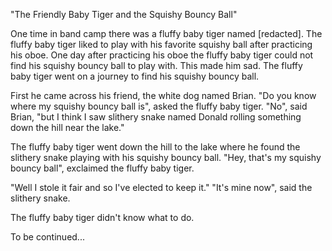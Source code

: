 "The Friendly Baby Tiger and the Squishy Bouncy Ball"

One time in band camp there was a fluffy baby tiger named [redacted]. The fluffy baby tiger liked to play with his favorite squishy ball after practicing his oboe. One day after practicing his oboe the fluffy baby tiger could not find his squishy bouncy ball to play with. This made him sad. The fluffy baby tiger went on a journey to find his squishy bouncy ball.

First he came across his friend, the white dog named Brian. "Do you know where my squishy bouncy ball is", asked the fluffy baby tiger. "No", said Brian, "but I think I saw slithery snake named Donald rolling something down the hill near the lake."

The fluffy baby tiger went down the hill to the lake where he found the slithery snake playing with his squishy bouncy ball. "Hey, that's my squishy bouncy ball", exclaimed the fluffy baby tiger.

"Well I stole it fair and so I've elected to keep it." "It's mine now", said the slithery snake.

The fluffy baby tiger didn't know what to do.

To be continued...
